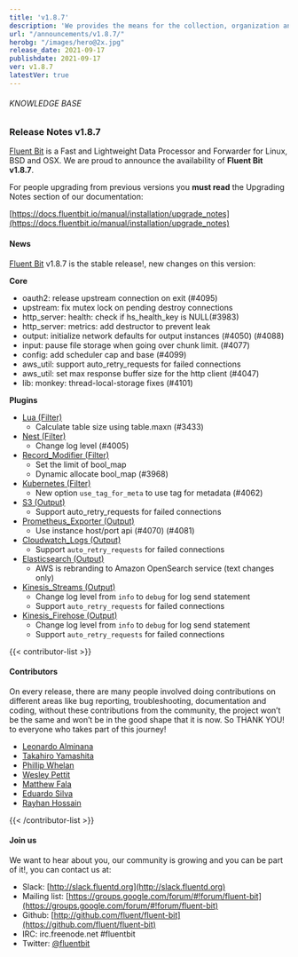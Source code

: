 ```yaml
---
title: 'v1.8.7'
description: 'We provides the means for the collection, organization and computerized retrieval of knowledgeand Lightweight Data Forwarder for Linux, BSD and OSX. We are proud to announce the availability of Fluent Bit v1.8.7.'
url: "/announcements/v1.8.7/"
herobg: "/images/hero@2x.jpg"
release_date: 2021-09-17
publishdate: 2021-09-17
ver: v1.8.7
latestVer: true
---
```



###### KNOWLEDGE BASE

### Release Notes v1.8.7

[Fluent Bit](https://fluentbit.io) is a Fast and Lightweight Data Processor and Forwarder for Linux, BSD and OSX. We are proud to announce the availability of **Fluent Bit v1.8.7**.

For people upgrading from previous versions you **must read** the Upgrading Notes section of our documentation:

[https://docs.fluentbit.io/manual/installation/upgrade_notes](https://docs.fluentbit.io/manual/installation/upgrade_notes)

#### News

[Fluent Bit](https://fluentbit.io) v1.8.7 is the stable release!, new changes on this version:


**Core**

* oauth2: release upstream connection on exit (#4095)
* upstream: fix mutex lock on pending destroy connections
* http_server: health: check if hs_health_key is NULL(#3983)
* http_server: metrics: add destructor to prevent leak
* output: initialize network defaults for output instances (#4050) (#4088)
* input: pause file storage when going over chunk limit. (#4077)
* config: add scheduler cap and base (#4099)
* aws_util: support auto_retry_requests for failed connections
* aws_util: set max response buffer size for the http client (#4047)
* lib: monkey: thread-local-storage fixes (#4101)


**Plugins**

* [Lua (Filter)](https://docs.fluentbit.io/manual/pipeline/filters/lua/)
  * Calculate table size using table.maxn (#3433)
* [Nest (Filter)](https://docs.fluentbit.io/manual/pipeline/filters/nest/)
  * Change log level (#4005)
* [Record_Modifier (Filter)](https://docs.fluentbit.io/manual/pipeline/filters/record_modifier/)
  * Set the limit of bool_map
  * Dynamic allocate bool_map (#3968)
* [Kubernetes (Filter)](https://docs.fluentbit.io/manual/pipeline/filters/kubernetes/)
  * New option `use_tag_for_meta` to use tag for metadata (#4062)
* [S3 (Output)](https://docs.fluentbit.io/manual/pipeline/outputs/s3/)
  * Support auto_retry_requests for failed connections
* [Prometheus_Exporter (Output)](https://docs.fluentbit.io/manual/pipeline/outputs/prometheus_exporter/)
  * Use instance host/port api (#4070) (#4081)
* [Cloudwatch_Logs (Output)](https://docs.fluentbit.io/manual/pipeline/outputs/cloudwatch_logs/)
  * Support `auto_retry_requests` for failed connections
* [Elasticsearch (Output)](https://docs.fluentbit.io/manual/pipeline/outputs/es/)
  * AWS is rebranding to Amazon OpenSearch service (text changes only)
* [Kinesis_Streams (Output)](https://docs.fluentbit.io/manual/pipeline/outputs/kinesis_streams/)
  * Change log level from `info` to `debug` for log send statement
  * Support `auto_retry_requests` for failed connections
* [Kinesis_Firehose (Output)](https://docs.fluentbit.io/manual/pipeline/outputs/kinesis_firehose/)
  * Change log level from `info` to `debug` for log send statement
  * Support `auto_retry_requests` for failed connections


{{< contributor-list >}}


#### Contributors

On every release, there are many people involved doing contributions on different areas like bug reporting, troubleshooting, documentation and coding, without these contributions from the community, the project won’t be the same and won’t be in the good shape that it is now. So THANK YOU! to everyone who takes part of this journey!

* [Leonardo Alminana](https://github.com/leonardo-albertovich)
* [Takahiro Yamashita](https://github.com/nokute78)
* [Phillip Whelan](https://github.com/pwhelan)
* [Wesley Pettit](https://github.com/PettitWesley)
* [Matthew Fala](https://github.com/matthewfala)
* [Eduardo Silva](https://github.com/edsiper)
* [Rayhan Hossain](https://github.com/hossain-rayhan)

{{< /contributor-list >}}

#### Join us

We want to hear about you, our community is growing and you can be part of it!, you can contact us at:

* Slack: [http://slack.fluentd.org](http://slack.fluentd.org)
* Mailing list: [https://groups.google.com/forum/#!forum/fluent-bit](https://groups.google.com/forum/#!forum/fluent-bit)
* Github: [http://github.com/fluent/fluent-bit](https://github.com/fluent/fluent-bit)
* IRC: irc.freenode.net #fluentbit
* Twitter: [@fluentbit](https://twitter.com/fluentbit)